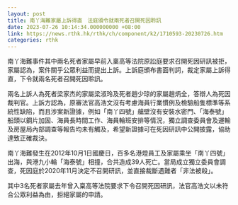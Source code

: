 ```yaml
---
layout: post
title: 南丫海難家屬上訴得直　法庭頒令就兩死者召開死因聆訊
date: 2023-07-26 10:14:34.000000000 +08:00
link: https://news.rthk.hk/rthk/ch/component/k2/1710593-20230726.htm
categories: rthk
---
```


南丫海難事件其中兩名死者家屬早前入稟高等法院原訟庭要求召開死因研訊被拒，家屬認為，案件關乎公眾利益而提出上訴。上訴庭頒布書面判詞，裁定家屬上訴得直，下令就兩名死者召開死因聆訊。

兩名上訴人為死者梁家杰的家屬梁淑玲及死者趙少琼的家屬趙炳全，答辯人為死因裁判官。上訴方認為，原審法官高浩文沒有考慮海員行業慣例及檢驗船隻標準等系統性缺陷，而且涉案新證據，例如「南丫四號」艙壁沒有安裝水密門、「海泰號」船頭以鋼片加固、海員長時間工作、海員輪班安排等情況，獨立調查委員會及運輸及房屋局內部調查等報告均未有觸及，希望新證據可在死因研訊中公開披露，協助達致正確裁決。

南丫海難發生在2012年10月1日國慶日，百多名港燈員工及家屬乘坐「南丫四號」出海，與港九小輪「海泰號」相撞，合共造成39人死亡。當局成立獨立委員會調查，死因庭於2020年11月決定不召開研訊，並直接裁斷遇難者「非法被殺」。 

其中3名死者家屬去年曾入稟高等法院要求下令召開死因研訊，法官高浩文以未符合公眾利益為由，拒絕家屬的申請。
